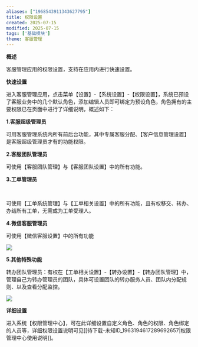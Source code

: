 ```yaml
---
aliases: ["1968543911343627795"]
title: 权限设置
created: 2025-07-15
modified: 2025-07-15
tags: ['基础模块']
theme: 客服管理
---
```


**概述**

客服管理应用的权限设置，支持在应用内进行快速设置。

**快速设置**

进入客服管理应用，点击菜单【设置】-【系统设置】-【权限设置】，系统已预设了客服业务中的几个默认角色，添加编辑人员即可绑定为预设角色，角色拥有的主要权限已在页面中进行了详细说明，概述如下：

**1.客服超级管理员**

可用客服管理系统内所有前后台功能，其中专属客服分配、【客户信息管理设置】是客服超级管理员才有的功能权限。

**2.客服团队管理员**

可使用【客服团队管理】与【客服团队设置】中的所有功能。

**3.工单管理员**

‍

可使用【工单系统管理】与【工单相关设置】中的所有功能，且有权移交、转办、办结所有工单，无需成为工单受理人。

**4.微信客服管理员**

可使用【微信客服设置】中的所有功能

![](https://myhelpdoc.oss-cn-heyuan.aliyuncs.com/mdimages/75b82af3578dcfd240df1242643c14ca.jpg)

**5.其他特殊功能**

转办团队管理员：有权在【工单相关设置】-【转办设置】-【转办团队管理】中，管理自己为转办管理员的团队，具体可设置团队的转办服务人员、团队内分配规则、以及查看分配监控。

![](https://myhelpdoc.oss-cn-heyuan.aliyuncs.com/mdimages/857fb5e9f91cae4ef80f2c62d565a058.jpg)

**详细设置**

进入系统【权限管理中心】，可在此详细设置自定义角色、角色的权限、角色绑定的人员等，详细权限设置说明可见[[待下载-未知ID_1963194617289692657|权限管理中心使用说明]]。

